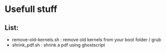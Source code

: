 # Usefull stuff

## List:

- remove-old-kernels.sh : remove old kernels from your boot folder / grub
- shrink_pdf.sh : shrink a pdf using ghostscript
